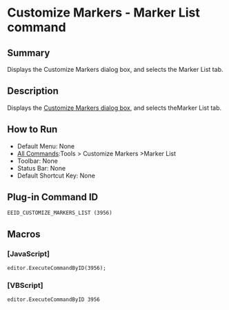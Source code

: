 # Customize Markers - Marker List command

## Summary

Displays the Customize Markers dialog box, and selects the Marker List tab.

## Description

Displays the [Customize Markers dialog box](../../dlg/customize_markers/index), and selects theMarker List tab.

## How to Run

- Default Menu: None
- [All Commands](all_commands):Tools >
Customize Markers \>Marker List
- Toolbar: None
- Status Bar: None
- Default Shortcut Key: None

## Plug-in Command ID

```
EEID_CUSTOMIZE_MARKERS_LIST (3956)```

## Macros

### \[JavaScript\]

```
editor.ExecuteCommandByID(3956);
```

### \[VBScript\]

```
editor.ExecuteCommandByID 3956
```
